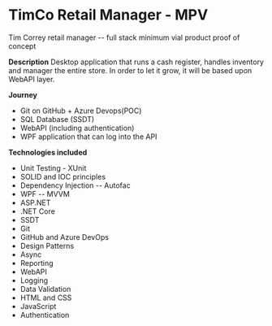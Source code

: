 # TimCo Retail Manager - MPV 
Tim Correy retail manager -- full stack minimum vial product proof of concept




**Description**
Desktop application that runs a cash register, handles inventory and manager the entire store.
In order to let it grow, it will be based upon WebAPI layer.




**Journey**
+ Git on GitHub + Azure Devops(POC)
+ SQL Database (SSDT)
+ WebAPI (including authentication)
+ WPF application that can log into the API


**Technologies included**
+ Unit Testing - XUnit
+ SOLID and IOC principles
+ Dependency Injection -- Autofac
+ WPF -- MVVM
+ ASP.NET 
+ .NET Core
+ SSDT
+ Git
+ GitHub and Azure DevOps
+ Design Patterns
+ Async
+ Reporting
+ WebAPI
+ Logging
+ Data Validation
+ HTML and CSS
+ JavaScript
+ Authentication
